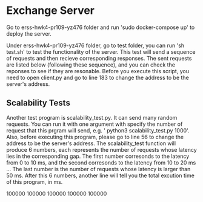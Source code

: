 # Exchange Server
Go to erss-hwk4-pr109-yz476 folder and run 'sudo docker-compose up' to deploy the server.

Under erss-hwk4-pr109-yz476 folder, go to test folder, you can run 'sh test.sh' to test the functionality of the server.
This test will send a sequence of requests and then recieve corresponding responses.
The sent requests are listed below (following these sequence), and you can check the reponses to see if they are resonable.
Before you execute this script, you need to open client.py and go to line 183 to change the address to be the server's address.

## Scalability Tests
Another test program is scalability_test.py. It can send many random requests. You can run it with one argument with specify the number of request that this prgram will send, e.g. ' python3 scalability_test.py 1000'. Also, before executing this program, please go to line 56 to change the address to be the server's address.
The scalability_test function will produce 6 numbers, each represents the number of requests whose latency lies in the corresponding gap.
The first number corresonds to the latency from 0 to 10 ms, and the second corresonds to the latency from 10 to 20 ms ... The last number is the number of requests whose latency is larger than 50 ms. 
After this 6 numbers, another line will tell you the total excution time of this program, in ms.

<?xml version="1.0" ?>
<create>
  <account balance="1000000" id="123456"/>
  <account balance="1000000" id="234567"/>
  <account balance="1000000" id="01234"/>
  <symbol sym="Test1">
    <account id="123456">100000</account>
  </symbol>
  <symbol sym="Test3">
    <account id="123456">100000</account>
  </symbol>
  <symbol sym="Test2">
    <account id="234567">100000</account>
  </symbol>
  <symbol sym="Test2">
    <account id="01234">100000</account>
  </symbol>
  <account balance="1000000" id="123456"/>
  <symbol sym="Test2">
    <account id="98765">100000</account>
  </symbol>
</create>

<?xml version="1.0" ?>
<transactions id="01234">
  <order amount="-250" limit="100" sym="Test2"/>
</transactions>

<?xml version="1.0" ?>
<transactions id="234567">
  <order amount="-400" limit="100" sym="Test2"/>
</transactions>

<?xml version="1.0" ?>
<transactions id="123456">
  <order amount="400" limit="150" sym="Test2"/>
</transactions>

<?xml version="1.0" ?>
<transactions id="123456">
  <order amount="5000" limit="1000" sym="Test2"/>
</transactions>

<?xml version="1.0" ?>
<transactions id="98765">
  <order amount="5000" limit="1000" sym="Test2"/>
  <query id="2"/>
  <cancel id="3"/>
</transactions>

<?xml version="1.0" ?>
<transactions id="01234">
  <query id="1"/>
</transactions>

<?xml version="1.0" ?>
<transactions id="123456">
  <query id="3"/>
</transactions>

<?xml version="1.0" ?>
<transactions id="234567">
  <query id="2"/>
</transactions>

<?xml version="1.0" ?>
<transactions id="234567">
  <cancel id="2"/>
</transactions>

<?xml version="1.0" ?>
<transactions id="234567">
  <query id="2"/>
</transactions>
